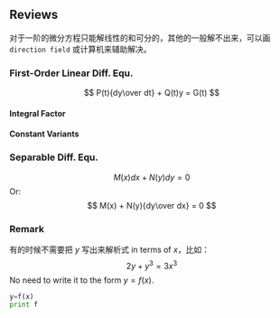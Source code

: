 ## Reviews
对于一阶的微分方程只能解线性的和可分的，其他的一般解不出来，可以画 `direction field` 或计算机来辅助解决。

### First-Order Linear Diff. Equ.
$$
P(t){dy\over dt} + Q(t)y = G(t)
$$

#### Integral Factor


#### Constant Variants


### Separable Diff. Equ.
$$
M(x)dx + N(y)dy = 0
$$
Or:
$$
M(x) + N(y){dy\over dx} = 0
$$

### Remark
有的时候不需要把 $y$ 写出来解析式 in terms of $x$，比如：
$$
2y + y^3 = 3x^3
$$
No need to write it to the form $y = f(x)$.

```python
y=f(x)
print f
```
